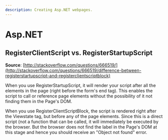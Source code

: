 ```yaml
---
description: Creating Asp.NET webpages.
---
```


# Asp.NET

## RegisterClientScript vs. RegisterStartupScript

**Source**: [http://stackoverflow.com/questions/666519/](http://stackoverflow.com/questions/666519/difference-between-registerstartupscript-and-registerclientscriptblock)

When you use RegisterStartupScript, it will render your script after all the elements in the page \(right before the form's end tag\). This enables the script to call or reference page elements without the possibility of it not finding them in the Page's DOM.

When you use RegisterClientScriptBlock, the script is rendered right after the Viewstate tag, but before any of the page elements. Since this is a direct script \(not a function that can be called, it will immediately be executed by the browser. But the browser does not find the label in the Page's DOM at this stage and hence you should receive an "Object not found" error.

## 

